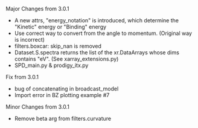 Major Changes from 3.0.1

- A new attrs, "energy_notation" is introduced, which determine the "Kinetic" energy or "Binding" energy
- Use correct way to convert from the angle to momentum. (Original way is incorrect)
- filters.boxcar: skip_nan is removed
- Dataset.S.spectra returns the list of the xr.DataArrays whose dims contains "eV". (See xarray_extensions.py)
- SPD_main.py & prodigy_itx.py

Fix from 3.0.1

- bug of concatenating in broadcast_model
- Import error in BZ plotting example #7

Minor Changes from 3.0.1

- Remove beta arg from filters.curvature
